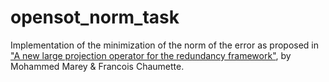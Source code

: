# opensot_norm_task
Implementation of the minimization of the norm of the error as proposed in ["A new large projection operator for the redundancy framework"]([https://website-name.com](https://inria.hal.science/inria-00544789v1/file/2010_icra_marey.pdf)https://inria.hal.science/inria-00544789v1/file/2010_icra_marey.pdf), by  Mohammed Marey &amp; Francois Chaumette.

